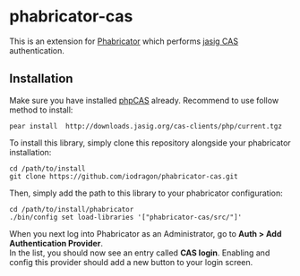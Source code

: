 phabricator-cas
===============

This is an extension for [Phabricator](http://phabricator.org/) which performs [jasig CAS](http://www.jasig.org/cas) authentication.

Installation
------------

Make sure you have installed [phpCAS](https://wiki.jasig.org/display/CASC/phpCAS) already. Recommend to use follow method to install:

    pear install  http://downloads.jasig.org/cas-clients/php/current.tgz

To install this library, simply clone this repository alongside your phabricator installation:

    cd /path/to/install
    git clone https://github.com/iodragon/phabricator-cas.git

Then, simply add the path to this library to your phabricator configuration:

    cd /path/to/install/phabricator
    ./bin/config set load-libraries '["phabricator-cas/src/"]'
    
When you next log into Phabricator as an Administrator, go to **Auth > Add Authentication Provider**.  
In the list, you should now see an entry called **CAS login**.  Enabling and config this provider should add a
new button to your login screen.
